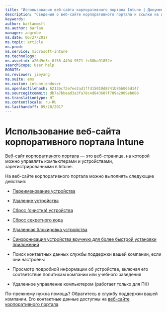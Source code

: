 ```yaml
---
title: "Использование веб-сайта корпоративного портала Intune | Документы Майкрософт"
description: "Сведения о веб-сайте корпоративного портала и ссылки на инструкции по выполнению задач, которые можно выполнять на этом веб-сайте"
keywords: 
author: barlanmsft
ms.author: barlan
manager: angrobe
ms.date: 06/27/2017
ms.topic: article
ms.prod: 
ms.service: microsoft-intune
ms.technology: 
ms.assetid: a26d9e3c-8f58-4494-9571-fc88ba91852e
searchScope: User help
ROBOTS: 
ms.reviewer: jieyang
ms.suite: ems
ms.custom: intune-enduser
ms.openlocfilehash: 6213bcf2e7ee2ad1ffd15010d8741b86b065d147
ms.sourcegitcommit: db7a7bbead3a3fa78c4d643607f709a2909eb608
ms.translationtype: HT
ms.contentlocale: ru-RU
ms.lasthandoff: 09/28/2017
---
```

# <a name="using-the-intune-company-portal-website"></a>Использование веб-сайта корпоративного портала Intune
[Веб-сайт корпоративного портала](https://portal.manage.microsoft.com) — это веб-страница, на которой можно управлять компьютерами и устройствами, зарегистрированными в Intune.

На веб-сайте корпоративного портала можно выполнять следующие действия:

-   [Переименование устройства](rename-your-device-cpwebsite.md)

-   [Удаление устройства](remove-your-device-cpwebsite.md)

-   [Сброс (очистка) устройства](reset-erase-your-device-cpwebsite.md)

-   [Сброс секретного кода](reset-your-passcode-cpwebsite.md)

-   [Удаленная блокировка устройства](remote-lock-your-device-cpwebsite.md)

-   [Синхронизация устройства вручную для более быстрой установки приложений](sync-your-device-manually-cpwebsite.md)

-   Поиск контактных данных службы поддержки вашей компании, если они настроены

-   Просмотр подробной информации об устройстве, включая его соответствие политикам компании или учебного заведения

-   Удаленное управление компьютером (работает только для ПК)

По-прежнему нужна помощь? Обратитесь в службу поддержки вашей компании. Его контактные данные доступны на [веб-сайте корпоративного портала](https://portal.manage.microsoft.com).
